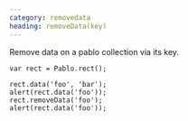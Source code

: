 ```yaml
--- 
category: removedata
heading: removeData(key)
---
```


Remove data on a pablo collection via its key.

    var rect = Pablo.rect();

    rect.data('foo', 'bar');
    alert(rect.data('foo'));
    rect.removeData('foo');
    alert(rect.data('foo'));